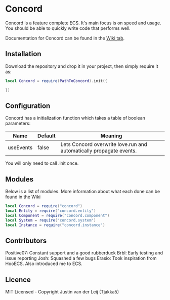 # Concord

Concord is a feature complete ECS.
It's main focus is on speed and usage. You should be able to quickly write code that performs well.

Documentation for Concord can be found in the [Wiki tab](https://github.com/Tjakka5/Concord/wiki).

## Installation
Download the repository and drop it in your project, then simply require it as:
```lua
local Concord = require(PathToConcord).init({

})
```

## Configuration
Concord has a initialization function which takes a table of boolean parameters:

| Name | Default | Meaning |
| --- | --- | --- |
| useEvents | false | Lets Concord overwrite love.run and automatically propagate events. |

You will only need to call .init once. 

## Modules
Below is a list of modules.
More information about what each done can be found in the Wiki

```lua
local Concord = require("concord")
local Entity = require("concord.entity")
local Component = require("concord.component")
local System = require("concord.system")
local Instance = require("concord.instance")
```

## Contributors
Positive07: Constant support and a good rubberduck
Brbl: Early testing and issue reporting
Josh: Squashed a few bugs
Erasio: Took inspiration from HooECS. Also introduced me to ECS.

## Licence
MIT Licensed - Copyright Justin van der Leij (Tjakka5)
